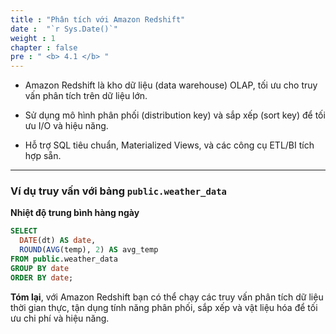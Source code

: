 ```yaml
---
title : "Phân tích với Amazon Redshift"
date :  "`r Sys.Date()`" 
weight : 1
chapter : false
pre : " <b> 4.1 </b> "
---
```

- Amazon Redshift là kho dữ liệu (data warehouse) OLAP, tối ưu cho truy vấn phân tích trên dữ liệu lớn.  

- Sử dụng mô hình phân phối (distribution key) và sắp xếp (sort key) để tối ưu I/O và hiệu năng.  

- Hỗ trợ SQL tiêu chuẩn, Materialized Views, và các công cụ ETL/BI tích hợp sẵn.

---

### Ví dụ truy vấn với bảng `public.weather_data`

**Nhiệt độ trung bình hàng ngày**  
   ```sql
   SELECT
     DATE(dt) AS date,
     ROUND(AVG(temp), 2) AS avg_temp
   FROM public.weather_data
   GROUP BY date
   ORDER BY date;
```

**Tóm lại**, với Amazon Redshift bạn có thể chạy các truy vấn phân tích dữ liệu thời gian thực, tận dụng tính năng phân phối, sắp xếp và vật liệu hóa để tối ưu chi phí và hiệu năng.